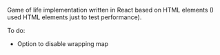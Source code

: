 Game of life implementation written in React based on HTML elements (I used HTML elements just to test performance).

To do:

- Option to disable wrapping map